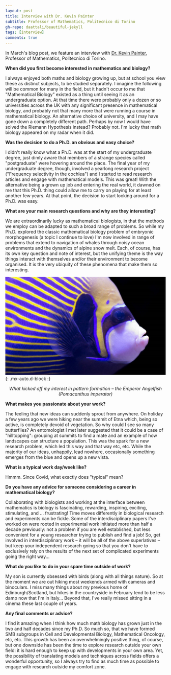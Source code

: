 ```yaml
---
layout: post
title: Interview with Dr. Kevin Painter
subtitle: Professor of Mathematics, Politecnico di Torino
gh-repo: daattali/beautiful-jekyll
tags: [interview]
comments: true
---
```


In March's blog post, we feature an interview with [Dr. Kevin Painter](http://www.macs.hw.ac.uk/~painter/), Professor of Mathematics, Politecnico di Torino.

**When did you first become interested in mathematics and biology?**

I always enjoyed both maths and biology growing up, but at school you view these as distinct subjects, to be studied separately. I imagine the following will be common for many in the field, but it hadn't occur to me that "Mathematical Biology" existed as a thing until seeing it as an undergraduate option. At that time there were probably only a dozen or so universities across the UK with any significant presence in mathematical biology, and probably not that many more that were running a course in mathematical biology. An alternative choice of university, and I may have gone down a completely different path. Perhaps by now I would have solved the Riemann Hypothesis instead? Probably not. I'm lucky that math biology appeared on my radar when it did.

**Was the decision to do a Ph.D. an obvious and easy choice?**

I didn't really know what a Ph.D. was at the start of my undergraduate degree, just dimly aware that members of a strange species called "postgraduate" were hovering around the place. The final year of my undergraduate degree, though, involved a yearlong research project ("Frequency selectivity in the cochlea") and I started to read research articles and engage with mathematical models. This was great! With the alternative being a grown up job and entering the real world, it dawned on me that this Ph.D. thing could allow me to carry on playing for at least another few years. At that point, the decision to start looking around for a Ph.D. was easy.

**What are your main research questions and why are they interesting?**

We are extraordinarily lucky as mathematical biologists, in that the methods we employ can be adapted to such a broad range of problems. So while my Ph.D. explored the classic mathematical biology problem of embryonic morphogenesis (a topic I continue to love) I'm now involved in range of problems that extend to navigation of whales through noisy ocean environments and the dynamics of alpine snow melt. Each, of course, has its own key question and note of interest, but the unifying theme is the way things interact with themselves and/or their environment to become organised. It is the very ubiquity of these phenomena that make them so interesting. 

![What kicked off my interest in pattern formation – the Emperor Angelfish (Pomacanthus imperator)](/uploads/blog_images/painter/PomacanthusImperator.jpg){: .mx-auto.d-block :}
<p align="center"><i>What kicked off my interest in pattern formation – the Emperor Angelfish (Pomacanthus imperator)</i></p>

**What makes you passionate about your work?**

The feeling that new ideas can suddenly sprout from anywhere. On holiday a few years ago we were hiking near the summit of Etna which, being so active, is completely devoid of vegetation. So why could I see so many butterflies? An entomologist I met later suggested that it could be a case of "hilltopping": grouping at summits to find a mate and an example of how landscapes can structure a population. This was the spark for a new research problem, which led this way and that way etc, etc. While the majority of our ideas, unhappily, lead nowhere, occasionally something emerges from the blue and opens up a new vista.  

**What is a typical work day/week like?**

Hmmm. Since Covid, what exactly does "typical" mean?

**Do you have any advice for someone considering a career in mathematical biology?**

Collaborating with biologists and working at the interface between mathematics is biology is fascinating, rewarding, inspiring, exciting, stimulating, and ... frustrating! Time moves differently in biological research and experiments can be fickle. Some of the interdisciplinary papers I've worked on were rooted in experimental work initiated more than half a decade previously: not a problem if you are well established, but less convenient for a young researcher trying to publish and find a job! So, get involved in interdisciplinary work – it will be all of the above superlatives – but keep your independent research going so that you don't have to exclusively rely on the results of the next set of complicated experiments going the right way...

**What do you like to do in your spare time outside of work?**

My son is currently obsessed with birds (along with all things nature). So at the moment we are out hiking most weekends armed with cameras and binoculars. I miss many things about my previous home of Edinburgh/Scotland, but hikes in the countryside in February tend to be less damp now that I'm in Italy... Beyond that, I've really missed sitting in a cinema these last couple of years.

**Any final comments or advice?**

I find it amazing when I think how much math biology has grown just in the two and half decades since my Ph.D. So much so, that we have formed SMB subgroups in Cell and Developmental Biology, Mathematical Oncology, etc, etc. This growth has been an overwhelmingly positive thing, of course, but one downside has been the time to explore research outside your own field: it is hard enough to keep up with developments in your own area. Yet, the possibility of translating models and techniques across fields offers a wonderful opportunity, so I always try to find as much time as possible to engage with research outside my comfort zone.
